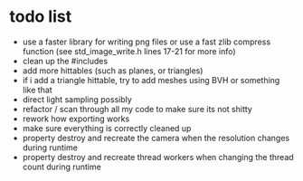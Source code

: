 # todo list

 - use a faster library for writing png files or use a fast zlib compress function (see std_image_write.h lines 17-21 for more info)
 - clean up the #includes
 - add more hittables (such as planes, or triangles)
 - if i add a triangle hittable, try to add meshes using BVH or something like that
 - direct light sampling possibly
 - refactor / scan through all my code to make sure its not shitty
 - rework how exporting works
 - make sure everything is correctly cleaned up
 - property destroy and recreate the camera when the resolution changes during runtime
 - property destroy and recreate thread workers when changing the thread count during runtime
